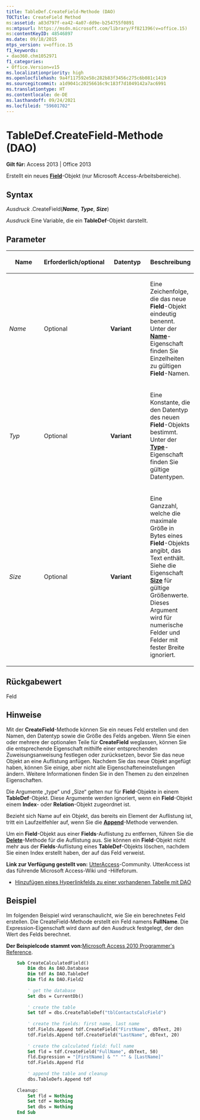 ```yaml
---
title: TableDef.CreateField-Methode (DAO)
TOCTitle: CreateField Method
ms:assetid: a83d797f-ea42-4a07-dd9e-b254755f0891
ms:mtpsurl: https://msdn.microsoft.com/library/Ff821396(v=office.15)
ms:contentKeyID: 48546897
ms.date: 09/18/2015
mtps_version: v=office.15
f1_keywords:
- dao360.chm1052971
f1_categories:
- Office.Version=v15
ms.localizationpriority: high
ms.openlocfilehash: 9a4f117592e58c282b83f3456c275c6b081c1419
ms.sourcegitcommit: a1d9041c20256616c9c183f7d1049142a7ac6991
ms.translationtype: HT
ms.contentlocale: de-DE
ms.lasthandoff: 09/24/2021
ms.locfileid: "59601702"
---
```

# <a name="tabledefcreatefield-method-dao"></a>TableDef.CreateField-Methode (DAO)

**Gilt für:** Access 2013 | Office 2013

Erstellt ein neues **[Field](field-object-dao.md)**-Objekt (nur Microsoft Access-Arbeitsbereiche).

## <a name="syntax"></a>Syntax

*Ausdruck* .CreateField(_**Name**_, _**Type**_, _**Size**_)

*Ausdruck* Eine Variable, die ein **TableDef**-Objekt darstellt.

## <a name="parameters"></a>Parameter

<table>
<colgroup>
<col style="width: 25%" />
<col style="width: 25%" />
<col style="width: 25%" />
<col style="width: 25%" />
</colgroup>
<thead>
<tr class="header">
<th><p>Name</p></th>
<th><p>Erforderlich/optional</p></th>
<th><p>Datentyp</p></th>
<th><p>Beschreibung</p></th>
</tr>
</thead>
<tbody>
<tr class="odd">
<td><p><em>Name</em></p></td>
<td><p>Optional</p></td>
<td><p><strong>Variant</strong></p></td>
<td><p>Eine Zeichenfolge, die das neue <strong>Field</strong>-Objekt eindeutig benennt. Unter der <strong><a href="connection-name-property-dao.md">Name</a></strong>-Eigenschaft finden Sie Einzelheiten zu gültigen <strong>Field</strong>-Namen.</p></td>
</tr>
<tr class="even">
<td><p><em>Typ</em></p></td>
<td><p>Optional</p></td>
<td><p><strong>Variant</strong></p></td>
<td><p>Eine Konstante, die den Datentyp des neuen <strong>Field</strong>-Objekts bestimmt. Unter der <strong><a href="field-type-property-dao.md">Type</a></strong>-Eigenschaft finden Sie gültige Datentypen.</p></td>
</tr>
<tr class="odd">
<td><p><em>Size</em></p></td>
<td><p>Optional</p></td>
<td><p><strong>Variant</strong></p></td>
<td><p>Eine Ganzzahl, welche die maximale Größe in Bytes eines <strong>Field</strong>-Objekts angibt, das Text enthält. Siehe die Eigenschaft <strong><a href="field-size-property-dao.md">Size</a></strong> für gültige Größenwerte. Dieses Argument wird für numerische Felder und Felder mit fester Breite ignoriert.</p></td>
</tr>
</tbody>
</table>


## <a name="return-value"></a>Rückgabewert

Feld

## <a name="remarks"></a>Hinweise

Mit der **CreateField**-Methode können Sie ein neues Feld erstellen und den Namen, den Datentyp sowie die Größe des Felds angeben. Wenn Sie einen oder mehrere der optionalen Teile für **CreateField** weglassen, können Sie die entsprechende Eigenschaft mithilfe einer entsprechenden Zuweisungsanweisung festlegen oder zurücksetzen, bevor Sie das neue Objekt an eine Auflistung anfügen. Nachdem Sie das neue Objekt angefügt haben, können Sie einige, aber nicht alle Eigenschafteneinstellungen ändern. Weitere Informationen finden Sie in den Themen zu den einzelnen Eigenschaften.

Die Argumente „type“ und „Size“ gelten nur für **Field**-Objekte in einem **TableDef**-Objekt. Diese Argumente werden ignoriert, wenn ein **Field**-Objekt einem **Index**- oder **Relation**-Objekt zugeordnet ist.

Bezieht sich Name auf ein Objekt, das bereits ein Element der Auflistung ist, tritt ein Laufzeitfehler auf, wenn Sie die **[Append](fields-append-method-dao.md)**-Methode verwenden.

Um ein **Field**-Objekt aus einer **Fields**-Auflistung zu entfernen, führen Sie die **[Delete](fields-delete-method-dao.md)**-Methode für die Auflistung aus. Sie können ein **Field**-Objekt nicht mehr aus der **Fields**-Auflistung eines **TableDef**-Objekts löschen, nachdem Sie einen Index erstellt haben, der auf das Feld verweist.

**Link zur Verfügung gestellt von:** [UtterAccess](https://www.utteraccess.com)-Community. UtterAccess ist das führende Microsoft Access-Wiki und -Hilfeforum.

- [Hinzufügen eines Hyperlinkfelds zu einer vorhandenen Tabelle mit DAO](https://www.utteraccess.com/wiki/index.php/adding_a_hyperlink_field_to_an_existing_table_with_dao)

## <a name="example"></a>Beispiel

Im folgenden Beispiel wird veranschaulicht, wie Sie ein berechnetes Feld erstellen. Die CreateField-Methode erstellt ein Feld namens **FullName**. Die Expression-Eigenschaft wird dann auf den Ausdruck festgelegt, der den Wert des Felds berechnet.

**Der Beispielcode stammt von:**[Microsoft Access 2010 Programmer's Reference](https://www.amazon.com/Microsoft-Access-2010-Programmers-Reference/dp/8126528125).

```vb
    Sub CreateCalculatedField()
        Dim dbs As DAO.Database
        Dim tdf As DAO.TableDef
        Dim fld As DAO.Field2
        
        ' get the database
        Set dbs = CurrentDb()
        
        ' create the table
        Set tdf = dbs.CreateTableDef("tblContactsCalcField")
        
        ' create the fields: first name, last name
        tdf.Fields.Append tdf.CreateField("FirstName", dbText, 20)
        tdf.Fields.Append tdf.CreateField("LastName", dbText, 20)
        
        ' create the calculated field: full name
        Set fld = tdf.CreateField("FullName", dbText, 50)
        fld.Expression = "[FirstName] & "" "" & [LastName]"
        tdf.Fields.Append fld
        
        ' append the table and cleanup
        dbs.TableDefs.Append tdf
        
    Cleanup:
        Set fld = Nothing
        Set tdf = Nothing
        Set dbs = Nothing
    End Sub
```

